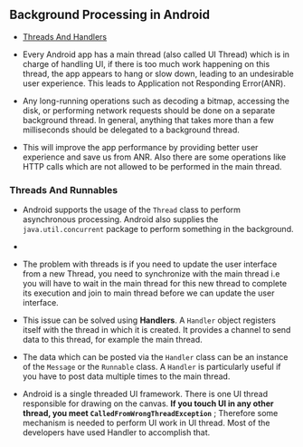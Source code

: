 ## Background Processing in Android
  * [Threads And Handlers](#threads-and-handlers)

* Every Android app has a main thread (also called UI Thread) which is in charge of handling UI, if there is too much work happening on this thread, the app appears to hang or slow down, leading to an undesirable user experience. This leads to Application not Responding Error(ANR).

* Any long-running operations such as decoding a bitmap, accessing the disk, or performing network requests should be done on a separate background thread. In general, anything that takes more than a few milliseconds should be delegated to a background thread.

* This will improve the app performance by providing better user experience and save us from ANR. Also there are some operations like HTTP calls which are not allowed to be performed in the main thread.

### Threads And Runnables

* Android supports the usage of the ```Thread``` class to perform asynchronous processing. Android also supplies the ```java.util.concurrent``` package to perform something in the background. 

* 

* The problem with threads is if you need to update the user interface from a new Thread, you need to synchronize with the main thread i.e you will have to wait in the main thread for this new thread to complete its execution and join to main thread before we can update the user interface. 

* This issue can be solved using **Handlers**. A ```Handler``` object registers itself with the thread in which it is created. It provides a channel to send data to this thread, for example the main thread. 

* The data which can be posted via the ```Handler``` class can be an instance of the ```Message``` or the ```Runnable``` class. A ```Handler``` is particularly useful if you have to post data multiple times to the main thread.

* Android is a single threaded UI framework. There is one UI thread responsible for drawing on the canvas. **If you touch UI in any other thread, you meet ```CalledFromWrongThreadException```** ; Therefore some mechanism is needed to perform UI work in UI thread. Most of the developers have used Handler to accomplish that.
